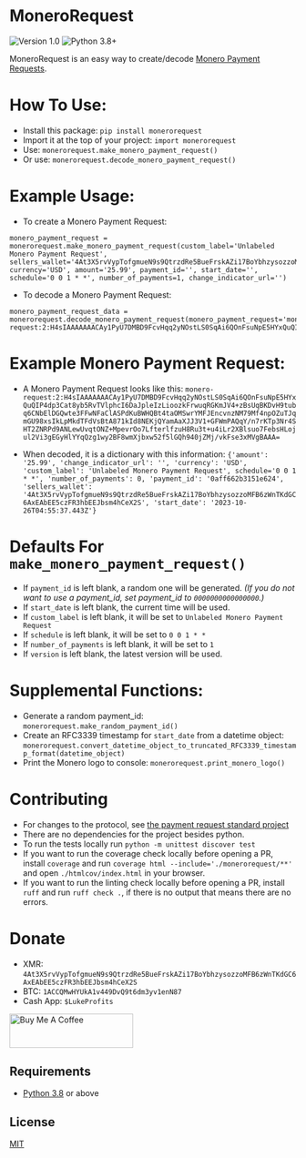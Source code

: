 # MoneroRequest
![Version 1.0](https://img.shields.io/badge/Version-1.0.0-orange.svg)
![Python 3.8+](https://img.shields.io/badge/Python-3.8+-3776ab.svg)

MoneroRequest is an easy way to create/decode [Monero Payment Requests](https://github.com/lukeprofits/Monero_Payment_Request_Standard).


# How To Use:
* Install this package: `pip install monerorequest`
* Import it at the top of your project: `import monerorequest`
* Use: `monerorequest.make_monero_payment_request()`
* Or use: `monerorequest.decode_monero_payment_request()`


# Example Usage:
* To create a Monero Payment Request:
```
monero_payment_request = monerorequest.make_monero_payment_request(custom_label='Unlabeled Monero Payment Request', sellers_wallet='4At3X5rvVypTofgmueN9s9QtrzdRe5BueFrskAZi17BoYbhzysozzoMFB6zWnTKdGC6AxEAbEE5czFR3hbEEJbsm4hCeX2S', currency='USD', amount='25.99', payment_id='', start_date='', schedule='0 0 1 * *', number_of_payments=1, change_indicator_url='')
```

* To decode a Monero Payment Request:
```
monero_payment_request_data = monerorequest.decode_monero_payment_request(monero_payment_request='monero-request:2:H4sIAAAAAAACAy1PyU7DMBD9FcvHqq2yNOstLS0SqAi6QOnFsuNpE5HYxQuQIP4dp3Cat8yb5RvTVlphcI6DaJpleIzLioozkFrwuqRGKmJV4+zBsUqBKDvH9tubq6CNbElDGQwte3FFwNFaClASPdKuBWHQBt4taOMSwrYMFJEncvnzNM79Mf4npOZuTJqmGU98xsIkLpMkdTFdVsBtA871kId8NEKjQYamAaXJJ3V1+GFWmPAQqY/n7rKTp3Nr4SHT2ZNRPd9ANLewUvqtONZ+MpevrOo7LfterlfzuH8Ru3t+u4iLr2XBlsuo7FebsHLojul2Vi3gEGyHlYYqQzg1wy2BF8wmXjbxw52f5lGQh940jZMj/vkFse3xMVgBAAA=')
```

# Example Monero Payment Request:
* A Monero Payment Request looks like this: 
```monero-request:2:H4sIAAAAAAACAy1PyU7DMBD9FcvHqq2yNOstLS0SqAi6QOnFsuNpE5HYxQuQIP4dp3Cat8yb5RvTVlphcI6DaJpleIzLioozkFrwuqRGKmJV4+zBsUqBKDvH9tubq6CNbElDGQwte3FFwNFaClASPdKuBWHQBt4taOMSwrYMFJEncvnzNM79Mf4npOZuTJqmGU98xsIkLpMkdTFdVsBtA871kId8NEKjQYamAaXJJ3V1+GFWmPAQqY/n7rKTp3Nr4SHT2ZNRPd9ANLewUvqtONZ+MpevrOo7LfterlfzuH8Ru3t+u4iLr2XBlsuo7FebsHLojul2Vi3gEGyHlYYqQzg1wy2BF8wmXjbxw52f5lGQh940jZMj/vkFse3xMVgBAAA=```

* When decoded, it is a dictionary with this information: `{'amount': '25.99', 'change_indicator_url': '', 'currency': 'USD', 'custom_label': 'Unlabeled Monero Payment Request', schedule='0 0 1 * *', 'number_of_payments': 0, 'payment_id': '0aff662b3151e624', 'sellers_wallet': '4At3X5rvVypTofgmueN9s9QtrzdRe5BueFrskAZi17BoYbhzysozzoMFB6zWnTKdGC6AxEAbEE5czFR3hbEEJbsm4hCeX2S', 'start_date': '2023-10-26T04:55:37.443Z'}`


# Defaults For `make_monero_payment_request()`
* If `payment_id` is left blank, a random one will be generated. *(If you do not want to use a payment_id, set payment_id to `0000000000000000`.)*
* If `start_date` is left blank, the current time will be used.
* If `custom_label` is left blank, it will be set to `Unlabeled Monero Payment Request`
* If `schedule` is left blank, it will be set to `0 0 1 * *`
* If `number_of_payments` is left blank, it will be set to `1`
* If `version` is left blank, the latest version will be used.


# Supplemental Functions: 
* Generate a random payment_id: `monerorequest.make_random_payment_id()`
* Create an RFC3339 timestamp for `start_date` from a datetime object: `monerorequest.convert_datetime_object_to_truncated_RFC3339_timestamp_format(datetime_object)`
* Print the Monero logo to console: `monerorequest.print_monero_logo()`

# Contributing
* For changes to the protocol, see [the payment request standard project](https://github.com/lukeprofits/Monero_Payment_Request_Standard)
* There are no dependencies for the project besides python.
* To run the tests locally run `python -m unittest discover test`
* If you want to run the coverage check locally before opening a PR, install `coverage` and run `coverage html --include='./monerorequest/**'` and open `./htmlcov/index.html` in your browser.
* If you want to run the linting check locally before opening a PR, install `ruff` and run `ruff check .`, if there is no output that means there are no errors.

# Donate
- XMR: `4At3X5rvVypTofgmueN9s9QtrzdRe5BueFrskAZi17BoYbhzysozzoMFB6zWnTKdGC6AxEAbEE5czFR3hbEEJbsm4hCeX2S`
- BTC: `1ACCQMwHYUkA1v449DvQ9t6dm3yv1enN87`
- Cash App: `$LukeProfits`
<a href="https://www.buymeacoffee.com/lukeprofits" target="_blank">
  <img src="https://cdn.buymeacoffee.com/buttons/v2/default-yellow.png" alt="Buy Me A Coffee" style="height: 60px !important;width: 217px !important;">
</a><br>

## Requirements
* [Python 3.8](https://www.python.org/downloads/) or above


## License
[MIT](/LICENSE)
